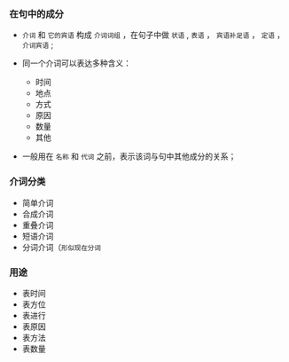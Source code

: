 ### 在句中的成分

* `介词` 和 `它的宾语` 构成 `介词词组` ，在句子中做 `状语` , `表语` ， `宾语补足语` ， `定语` ， `介词宾语` ; 

* 同一个介词可以表达多种含义：
  + 时间
  + 地点
  + 方式
  + 原因
  + 数量
  + 其他

* 一般用在 `名称` 和 `代词` 之前，表示该词与句中其他成分的关系；

### 介词分类

* 简单介词
* 合成介词
* 重叠介词
* 短语介词
* 分词介词（`形似现在分词`


### 用途

* 表时间
* 表方位
* 表进行
* 表原因
* 表方法
* 表数量
